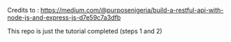 Credits to :
https://medium.com/@purposenigeria/build-a-restful-api-with-node-js-and-express-js-d7e59c7a3dfb

This repo is just the tutorial completed (steps 1 and 2)
